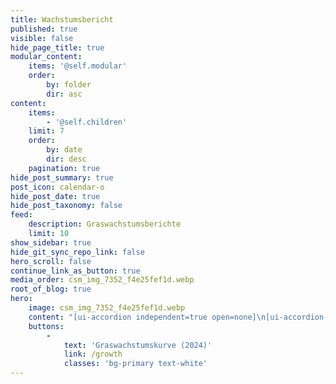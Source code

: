 ```yaml
---
title: Wachstumsbericht
published: true
visible: false
hide_page_title: true
modular_content:
    items: '@self.modular'
    order:
        by: folder
        dir: asc
content:
    items:
        - '@self.children'
    limit: 7
    order:
        by: date
        dir: desc
    pagination: true
hide_post_summary: true
post_icon: calendar-o
hide_post_date: true
hide_post_taxonomy: false
feed:
    description: Graswachstumsberichte
    limit: 10
show_sidebar: true
hide_git_sync_repo_link: false
hero_scroll: false
continue_link_as_button: true
media_order: csm_img_7352_f4e25fef1d.webp
root_of_blog: true
hero:
    image: csm_img_7352_f4e25fef1d.webp
    content: "[ui-accordion independent=true open=none]\n[ui-accordion-item title=\"Aktuelles Graswachstum\"]\n![Aktuelle Graswachstumskarte](/uploads/Graswachstumskarte_aktuell.svg)\n[/ui-accordion-item]\n[/ui-accordion]"
    buttons:
        -
            text: 'Graswachstumskurve (2024)'
            link: /growth
            classes: 'bg-primary text-white'
---
```


